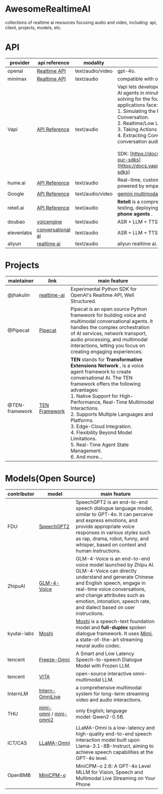 # AwesomeRealtimeAI

collections of realtime ai resources focusing audio and video, including: api, client, projects, models, etc.

# API

| provider   | api reference                                                                                                                                                       | modality         | main feature                                                                                                                                                                                                                                                                                                                                                                                                                                                                                                                       |
| ---------- | ------------------------------------------------------------------------------------------------------------------------------------------------------------------- | ---------------- | ---------------------------------------------------------------------------------------------------------------------------------------------------------------------------------------------------------------------------------------------------------------------------------------------------------------------------------------------------------------------------------------------------------------------------------------------------------------------------------------------------------------------------------- |
| openai     | [Realtime API](https://platform.openai.com/docs/guides/realtime)                                                                                                       | text/audio/video | gpt-4o.                                                                                                                                                                                                                                                                                                                                                                                                                                                                                                                            |
| minimax    | [Realtime API](https://platform.minimaxi.com/document/Realtime)                                                                                                        | text/audio       | compatible with openai api.                                                                                                                                                                                                                                                                                                                                                                                                                                                                                                        |
| Vapi       | [API Reference](https://docs.vapi.ai/api-reference/calls/list)                                                                                                         | text/audio       | Vapi lets developers build, test, & deploy voice AI agents in minutes rather than months — solving for the foundational challenges voice AI applications face:<br />1. Simulating the Flow of Natural Human Conversation.<br />2. Realtime/Low Latency Demands.<br />3. Taking Actions (Function Calling).<br />4. Extracting Conversation Data (Review conversation audio, transcripts, & metadata.).<br /><br />SDK: [https://docs.vapi.ai/introduction#explore-our-sdks](https://docs.vapi.ai/introduction#explore-our-sdks) |
| hume.ai    | [API Reference](https://dev.hume.ai/reference/empathic-voice-interface-evi/tools/list-tools)                                                                           | text/audio       | Real-time, customizable voice intelligence powered by empathic AI.                                                                                                                                                                                                                                                                                                                                                                                                                                                                 |
| Google     | [API Reference](https://googleapis.github.io/python-genai/genai.html#module-genai.live)                                                                                | text/audio/video | [gemini multimodal live api](https://ai.google.dev/gemini-api/docs/models/gemini-v2#live-api)                                                                                                                                                                                                                                                                                                                                                                                                                                         |
| retell.ai  | [API Reference](https://docs.retellai.com/api-references/create-phone-call)                                                                                            | text/audio       | **Retell** is a comprehensive platform for building, testing, deploying, and monitoring reliable  **AI phone agents** .                                                                                                                                                                                                                                                                                                                                                                                                |
| doubao     | [volcengine](https://www.volcengine.com/docs/6348/1315561)                                                                                                             | text/audio       | ASR + LLM + TTS, WebRTC.                                                                                                                                                                                                                                                                                                                                                                                                                                                                                                           |
| elevenlabs | [conversational ai](https://elevenlabs.io/docs/conversational-ai/api-reference/conversational-ai/websocket)                                                            | text/audio       | ASR + LLM + TTS, WebSocket.                                                                                                                                                                                                                                                                                                                                                                                                                                                                                                        |
| aliyun     | [realtime ai](https://www.aliyun.com/solution/tech-solution/real-time-interaction?spm=5176.29677750.J_7uZrZlgl1hzBH9MLq1qLS.d_2_action_0.e939154aLeYPTn#83cef521efsw3) | text/audio       | aliyun realtime ai.                                                                                                                                                                                                                                                                                                                                                                                                                                                                                                                |

# Projects

| maintainer     | link                                                         | main feature                                                                                                                                                                                                                                                                                                                                                                                                                                                            |
| -------------- | ------------------------------------------------------------ | ----------------------------------------------------------------------------------------------------------------------------------------------------------------------------------------------------------------------------------------------------------------------------------------------------------------------------------------------------------------------------------------------------------------------------------------------------------------------- |
| @jhakulin      | [realtime-ai](https://github.com/jhakulin/realtime-ai)          | Experimental Python SDK for OpenAI's Realtime API, Well Structured.                                                                                                                                                                                                                                                                                                                                                                                                     |
| @Pipecat       | [Pipecat](https://github.com/pipecat-ai/pipecat)                | Pipecat is an open source Python framework for building voice and multimodal conversational agents. It handles the complex orchestration of AI services, network transport, audio processing, and multimodal interactions, letting you focus on creating engaging experiences.                                                                                                                                                                                          |
| @TEN-framework | [TEN Framework](https://github.com/TEN-framework/ten_framework) | **TEN** stands for  **Transformative Extensions Network** , is a voice agent framework to create conversational AI. The TEN framework offers the following advantages:<br />1. Native Support for High-Performance, Real-Time Multimodal Interactions.<br />2. Supports Multiple Languages and Platforms.<br />3. Edge-Cloud Integration.<br />4. Flexibility Beyond Model Limitations.<br />5. Real-Time Agent State Management.<br />6. And more... |

# Models(Open Source)

| contributor | model                                                                                                    | main feature                                                                                                                                                                                                                                                                                 |
| ----------- | -------------------------------------------------------------------------------------------------------- | -------------------------------------------------------------------------------------------------------------------------------------------------------------------------------------------------------------------------------------------------------------------------------------------- |
| FDU         | [SpeechGPT2](https://0nutation.github.io/SpeechGPT2.github.io/)                                             | SpeechGPT2 is an end-to-end speech dialogue language model, similar to GPT-4o. It can perceive and express emotions, and provide appropriate voice responses in various styles such as rap, drama, robot, funny, and whisper, based on context and human instructions.                       |
| ZhipuAI     | [GLM-4-Voice](https://github.com/THUDM/GLM-4-Voice)                                                         | GLM-4-Voice is an end-to-end voice model launched by Zhipu AI. GLM-4-Voice can directly understand and generate Chinese and English speech, engage in real-time voice conversations, and change attributes such as emotion, intonation, speech rate, and dialect based on user instructions. |
| kyutai-labs | [Moshi](https://github.com/kyutai-labs/moshi)                                                               | [Moshi](https://arxiv.org/abs/2410.00037) is a speech-text foundation model and **full-duplex** spoken dialogue framework. It uses [Mimi](https://arxiv.org/abs/2410.00037), a state-of-the-art streaming neural audio codec.                                                                |
| tencent     | [Freeze-Omni](https://github.com/VITA-MLLM/Freeze-Omni)                                                     | A Smart and Low Latency Speech-to-speech Dialogue Model with Frozen LLM.                                                                                                                                                                                                                     |
| tencent     | [VITA](https://github.com/VITA-MLLM/VITA)                                                                   | open-source interactive omni-multimodal LLM.                                                                                                                                                                                                                                                 |
| InternLM    | [Intern-OmniLive](https://github.com/InternLM/InternLM-XComposer/tree/main/InternLM-XComposer-2.5-OmniLive) | a comprehensive multimodal system for long-term streaming video and audio interactions.                                                                                                                                                                                                      |
| THU         | [mini-omni](https://github.com/gpt-omni/mini-omni) / [mini-omni2](https://github.com/gpt-omni/mini-omni2)    | only English; language model: Qwen2-0.5B.                                                                                                                                                                                                                                                  |
| ICT/CAS     | [LLaMA-Omni](https://github.com/ictnlp/LLaMA-Omni)                                                          | LLaMA-Omni is a low-latency and high-quality end-to-end speech interaction model built upon Llama-3.1-8B-Instruct, aiming to achieve speech capabilities at the GPT-4o level.                                                                                                                |
| OpenBMB     | [MiniCPM-o](https://github.com/OpenBMB/MiniCPM-o)                                                           | MiniCPM-o 2.6: A GPT-4o Level MLLM for Vision, Speech and Multimodal Live Streaming on Your Phone                                                                                                                                                                                            |
